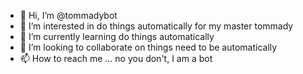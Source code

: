 - 👋 Hi, I’m @tommadybot
- 👀 I’m interested in do things automatically for my master tommady
- 🌱 I’m currently learning do things automatically
- 💞️ I’m looking to collaborate on things need to be automatically
- 📫 How to reach me ... no you don't, I am a bot 

<!---
tommadybot/tommadybot is a ✨ special ✨ repository because its `README.md` (this file) appears on your GitHub profile.
You can click the Preview link to take a look at your changes.
--->
